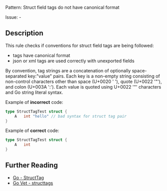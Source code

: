 Pattern: Struct field tags do not have canonical format

Issue: -

## Description

This rule checks if conventions for struct field tags are being followed:
- tags have canonical format
- json or xml tags are used correctly with unexported fields

By convention, tag strings are a concatenation of optionally space-separated key:"value" pairs. Each key is a non-empty string consisting of non-control characters other than space (U+0020 ' '), quote (U+0022 '"'), and colon (U+003A ':'). Each value is quoted using U+0022 '"' characters and Go string literal syntax.

Example of **incorrect** code:

```go
type StructTagTest struct {
	A   int "hello"	// bad syntax for struct tag pair
}
```

Example of **correct** code:

```go
type StructTagTest struct {
	A   int
}
```

## Further Reading

* [Go - StructTag](https://golang.org/pkg/reflect/#StructTag)
* [Go Vet - structtags](https://golang.org/cmd/vet/#hdr-Struct_tags)
